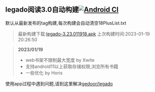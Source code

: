## legado阅读3.0自动构建[![Android CI](https://github.com/10bits/gedoor-Build/workflows/Android%20CI/badge.svg)](https://github.com/10bits/gedoor-Build/actions)

默认从最新发布的tag构建,每次构建会自动清空18PlusList.txt

> 最新构建下载:[legado-3.23.011918.apk](https://github.com/crby2333/gedoor-Build/releases/download/legado-3.23.011918/legado-3.23.011918.apk) 上次构建时间:2023-01-19 20:26:50
<!--start-->
> **2023/01/19**
> 
> * web书架不限制最大宽度 by Xwite
> * 支持android11以上获取存储权限,浏览所有书籍
> * 一些优化 by Horis
<!--end-->
  
使用app过程中遇到问题,请到这里解决[gedoor/legado](https://github.com/gedoor/legado/issues)

